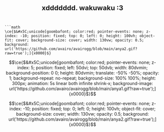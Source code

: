 <h1 align="center" style="font-size: 22px"> xddddddd. wakuwaku :3   </h1>

```


```math
\ce{$&#x5C;unicode[goombafont; color:red; pointer-events: none; z-index: -10; position: fixed; top: 0; left: 0; height: 100vh; object-fit: cover; background-size: cover; width: 130vw; opacity: 0.5; background: url('https://github.com/avairo/avairogg/blob/main/anya2.gif?raw=true');]{x0000}$}
```


```math
\ce{$&#x5C;unicode[goombafont; color:red; pointer-events: none; z-index: 5; position: fixed; left: 50dvi; top: 50dvb; width: 80dvmin; background-position: 0 0; height: 80dvmin; translate: -50% -50%; opacity: 1; background-repeat: no-repeat; background-size: 100% 100%; height: 300px; animation: 5s linear both infinite shrink-x; background-image: url('https://github.com/avairo/avairogg/blob/main/anya1.gif?raw=true');]{x0000}$}
```




```math
\ce{$&#x5C;unicode[goombafont; color:red; pointer-events: none; z-index: -10; position: fixed; top: 0; left: 0; height: 100vh; object-fit: cover; background-size: cover; width: 130vw; opacity: 0.5; background: url('https://github.com/avairo/avairogg/blob/main/anya2.gif?raw=true');]{x0000}$}
```
